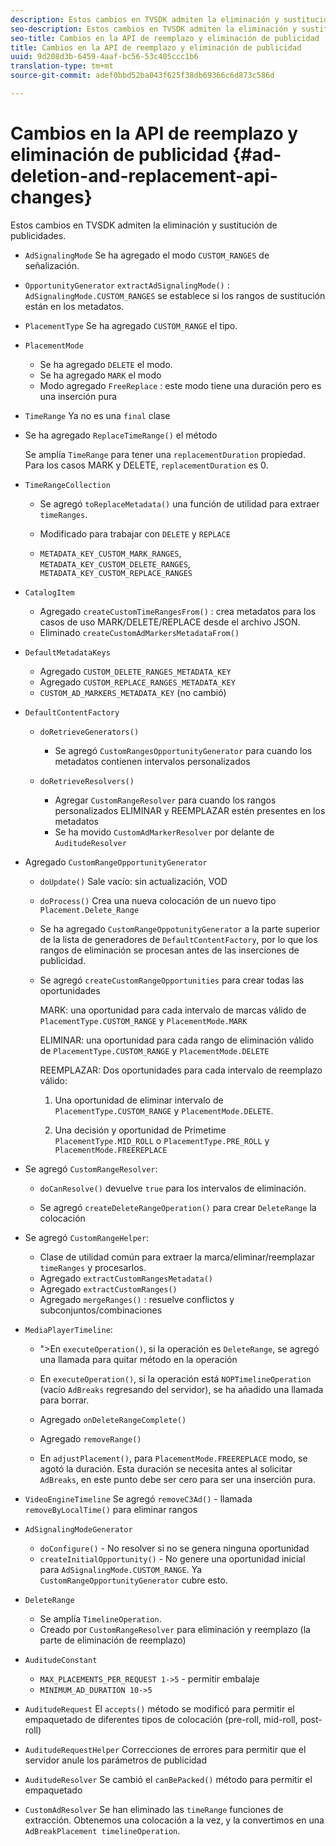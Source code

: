 ```yaml
---
description: Estos cambios en TVSDK admiten la eliminación y sustitución de publicidades.
seo-description: Estos cambios en TVSDK admiten la eliminación y sustitución de publicidades.
seo-title: Cambios en la API de reemplazo y eliminación de publicidad
title: Cambios en la API de reemplazo y eliminación de publicidad
uuid: 9d208d3b-6459-4aaf-bc56-53c405ccc1b6
translation-type: tm+mt
source-git-commit: adef0bbd52ba043f625f38db69366c6d873c586d

---
```



# Cambios en la API de reemplazo y eliminación de publicidad {#ad-deletion-and-replacement-api-changes}

Estos cambios en TVSDK admiten la eliminación y sustitución de publicidades.

* `AdSignalingMode` Se ha agregado el modo `CUSTOM_RANGES` de señalización.

* `OpportunityGenerator`  `extractAdSignalingMode()` : `AdSignalingMode.CUSTOM_RANGES` se establece si los rangos de sustitución están en los metadatos.

* `PlacementType` Se ha agregado `CUSTOM_RANGE` el tipo.

* `PlacementMode`

   * Se ha agregado `DELETE` el modo.
   * Se ha agregado `MARK` el modo
   * Modo agregado `FreeReplace` : este modo tiene una duración pero es una inserción pura

* `TimeRange` Ya no es una `final` clase

* Se ha agregado `ReplaceTimeRange()` el método

   Se amplía `TimeRange` para tener una `replacementDuration` propiedad. Para los casos MARK y DELETE, `replacementDuration` es 0.

* `TimeRangeCollection`

   * Se agregó `toReplaceMetadata()` una función de utilidad para extraer `timeRanges`.

   * Modificado para trabajar con `DELETE` y `REPLACE`

   * `METADATA_KEY_CUSTOM_MARK_RANGES`, `METADATA_KEY_CUSTOM_DELETE_RANGES`, `METADATA_KEY_CUSTOM_REPLACE_RANGES`

* `CatalogItem`

   * Agregado `createCustomTimeRangesFrom()` : crea metadatos para los casos de uso MARK/DELETE/REPLACE desde el archivo JSON.
   * Eliminado `createCustomAdMarkersMetadataFrom()`

* `DefaultMetadataKeys`

   * Agregado `CUSTOM_DELETE_RANGES_METADATA_KEY`
   * Agregado `CUSTOM_REPLACE_RANGES_METADATA_KEY`
   * `CUSTOM_AD_MARKERS_METADATA_KEY` (no cambió)

* `DefaultContentFactory`

   * `doRetrieveGenerators()`

      * Se agregó `CustomRangesOpportunityGenerator` para cuando los metadatos contienen intervalos personalizados
   * `doRetrieveResolvers()`

      * Agregar `CustomRangeResolver` para cuando los rangos personalizados ELIMINAR y REEMPLAZAR estén presentes en los metadatos
      * Se ha movido `CustomAdMarkerResolver` por delante de `AuditudeResolver`


* Agregado `CustomRangeOpportunityGenerator`

   * `doUpdate()` Sale vacío: sin actualización, VOD
   * `doProcess()` Crea una nueva colocación de un nuevo tipo `Placement.Delete_Range`

   * Se ha agregado `CustomRangeOppotunityGenerator` a la parte superior de la lista de generadores de `DefaultContentFactory`, por lo que los rangos de eliminación se procesan antes de las inserciones de publicidad.

   * Se agregó `createCustomRangeOpportunities` para crear todas las oportunidades

      MARK: una oportunidad para cada intervalo de marcas válido de `PlacementType.CUSTOM_RANGE` y `PlacementMode.MARK`

      ELIMINAR: una oportunidad para cada rango de eliminación válido de `PlacementType.CUSTOM_RANGE` y `PlacementMode.DELETE`

      REEMPLAZAR: Dos oportunidades para cada intervalo de reemplazo válido:

      1. Una oportunidad de eliminar intervalo de `PlacementType.CUSTOM_RANGE` y `PlacementMode.DELETE`.

      1. Una decisión y oportunidad de Primetime `PlacementType.MID_ROLL` o `PlacementType.PRE_ROLL` y `PlacementMode.FREEREPLACE`

* Se agregó `CustomRangeResolver`:

   * `doCanResolve()` devuelve `true` para los intervalos de eliminación.

   * Se agregó `createDeleteRangeOperation()` para crear `DeleteRange` la colocación

* Se agregó `CustomRangeHelper`:

   * Clase de utilidad común para extraer la marca/eliminar/reemplazar `timeRanges` y procesarlos.
   * Agregado `extractCustomRangesMetadata()`
   * Agregado `extractCustomRanges()`
   * Agregado `mergeRanges()` : resuelve conflictos y subconjuntos/combinaciones

* `MediaPlayerTimeline`:

   * &quot;>En `executeOperation()`, si la operación es `DeleteRange`, se agregó una llamada para quitar método en la operación

   * En `executeOperation()`, si la operación está `NOPTimelineOperation` (vacío `AdBreaks` regresando del servidor), se ha añadido una llamada para borrar.

   * Agregado `onDeleteRangeComplete()`
   * Agregado `removeRange()`
   * En `adjustPlacement()`, para `PlacementMode.FREEREPLACE` modo, se agotó la duración. Esta duración se necesita antes al solicitar `AdBreaks`, en este punto debe ser cero para ser una inserción pura.

* `VideoEngineTimeline` Se agregó `removeC3Ad()` - llamada `removeByLocalTime()` para eliminar rangos

* `AdSignalingModeGenerator`

   * `doConfigure()` - No resolver si no se genera ninguna oportunidad
   * `createInitialOpportunity()` - No genere una oportunidad inicial para `AdSignalingMode.CUSTOM_RANGE`. Ya `CustomRangeOpportunityGenerator` cubre esto.

* `DeleteRange`

   * Se amplía `TimelineOperation`.
   * Creado por `CustomRangeResolver` para eliminación y reemplazo (la parte de eliminación de reemplazo)

* `AuditudeConstant`

   * `MAX_PLACEMENTS_PER_REQUEST 1->5` - permitir embalaje
   * `MINIMUM_AD_DURATION 10->5`

* `AuditudeRequest` El `accepts()` método se modificó para permitir el empaquetado de diferentes tipos de colocación (pre-roll, mid-roll, post-roll)

* `AuditudeRequestHelper` Correcciones de errores para permitir que el servidor anule los parámetros de publicidad

* `AuditudeResolver` Se cambió el `canBePacked()` método para permitir el empaquetado

* `CustomAdResolver` Se han eliminado las `timeRange` funciones de extracción. Obtenemos una colocación a la vez, y la convertimos en una `AdBreakPlacement timelineOperation`.

